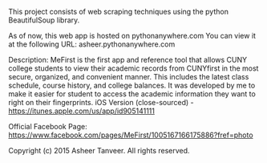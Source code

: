 This project consists of web scraping techniques using the python BeautifulSoup library.

As of now, this web app is hosted on pythonanywhere.com You can view it at the following URL: asheer.pythonanywhere.com

Description:
MeFirst is the first app and reference tool that allows CUNY college students to view their academic records from CUNYfirst in the most secure, organized, and convenient manner. This includes the latest class schedule, course history, and college balances. It was developed by me to make it easier for student to access the academic information they want to right on their fingerprints. 
iOS Version (close-sourced) - https://itunes.apple.com/us/app/id905141111

Official Facebook Page: https://www.facebook.com/pages/MeFirst/1005167166175886?fref=photo

Copyright (c) 2015 Asheer Tanveer. All rights reserved.
